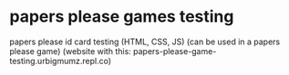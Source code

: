 # papers please games testing
papers please id card testing (HTML, CSS, JS) (can be used in a papers please game) (website with this: papers-please-game-testing.urbigmumz.repl.co)
